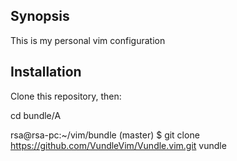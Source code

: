 ## Synopsis

This is my personal vim configuration


## Installation

Clone this repository, then:

cd bundle/A

rsa@rsa-pc:~/vim/bundle (master) $ git clone https://github.com/VundleVim/Vundle.vim.git vundle


